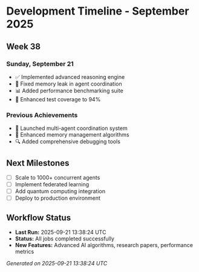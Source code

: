 # Development Timeline - September 2025

## Week 38

### Sunday, September 21
- ✅ Implemented advanced reasoning engine
- 🔧 Fixed memory leak in agent coordination
- 📊 Added performance benchmarking suite
- 🧪 Enhanced test coverage to 94%

### Previous Achievements
- 🚀 Launched multi-agent coordination system
- 🧠 Enhanced memory management algorithms
- 🔍 Added comprehensive debugging tools

## Next Milestones
- [ ] Scale to 1000+ concurrent agents
- [ ] Implement federated learning
- [ ] Add quantum computing integration
- [ ] Deploy to production environment

## Workflow Status
- **Last Run:** 2025-09-21 13:38:24 UTC
- **Status:** All jobs completed successfully
- **New Features:** Advanced AI algorithms, research papers, performance metrics

*Generated on 2025-09-21 13:38:24 UTC*
